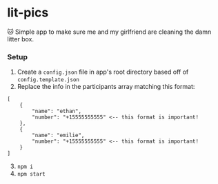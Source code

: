 # lit-pics
🐱 Simple app to make sure me and my girlfriend are cleaning the damn litter box.

### Setup
1. Create a `config.json` file in app's root directory based off of `config.template.json`
2. Replace the info in the participants array matching this format:
```
[
    {
        "name": "ethan",
        "number": "+15555555555" <-- this format is important!
    },
    {
        "name": "emilie",
        "number": "+15555555555" <-- this format is important!
    }
]
```
3. `npm i`
3. `npm start`
